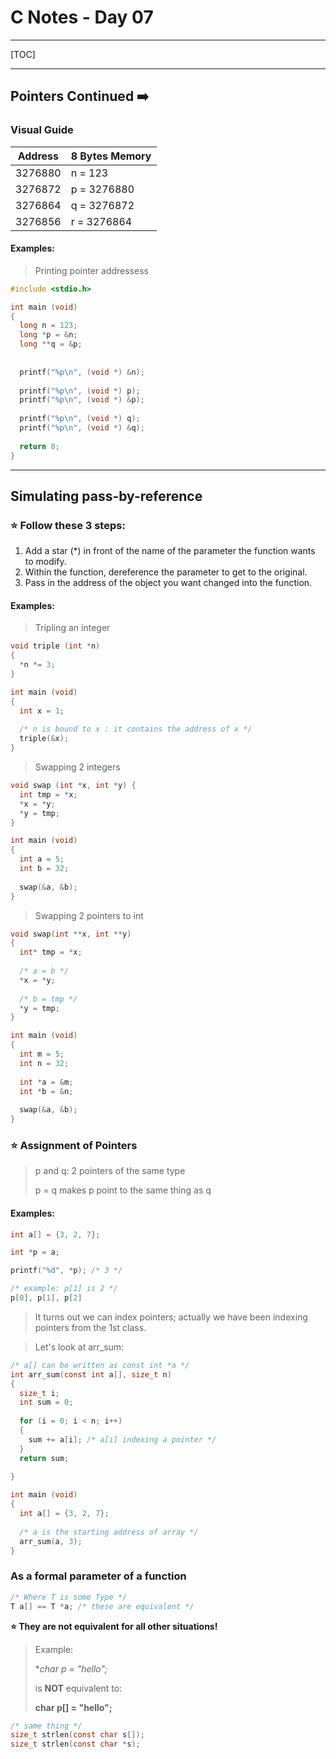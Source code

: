 # C Notes - Day 07

---



[TOC]



---



## Pointers Continued ➡️



### Visual Guide

| Address | 8 Bytes Memory |
| ------- | -------------- |
| 3276880 | n = 123        |
| 3276872 | p = 3276880    |
| 3276864 | q = 3276872    |
| 3276856 | r = 3276864    |



#### Examples:

> Printing pointer addressess

```c
#include <stdio.h>

int main (void)
{
  long n = 123;
  long *p = &n;
  long **q = &p;
  
  
  printf("%p\n", (void *) &n);
  
  printf("%p\n", (void *) p);
  printf("%p\n", (void *) &p);
  
  printf("%p\n", (void *) q);
  printf("%p\n", (void *) &q);
  
  return 0;
}
```



---



## Simulating pass-by-reference



### ⭐️ Follow these 3 steps:

1. Add a star (*) in front of the name of the parameter the function wants to modify.
2. Within the function, dereference the parameter to get to the original.
3. Pass in the address of the object you want changed into the function.



#### Examples:

> Tripling an integer

```c
void triple (int *n)
{
  *n *= 3;
}

int main (void)
{
  int x = 1;
  
  /* n is bound to x : it contains the address of x */
  triple(&x);
}
```



> Swapping 2 integers

```c
void swap (int *x, int *y) {
  int tmp = *x;
  *x = *y;
  *y = tmp;
}

int main (void)
{
  int a = 5;
  int b = 32;
  
  swap(&a, &b);
}
```



> Swapping 2 pointers to int

```c
void swap(int **x, int **y)
{
  int* tmp = *x;
  
  /* a = b */
  *x = *y;
  
  /* b = tmp */
  *y = tmp;
}

int main (void)
{
  int m = 5;
  int n = 32;
  
  int *a = &m;
  int *b = &n;
  
  swap(&a, &b);
}
```



### ⭐️ Assignment of Pointers

> p and q: 2 pointers of the same type
>
> p = q makes p point to the same thing as q



#### Examples:

```c
int a[] = {3, 2, 7};

int *p = a;

printf("%d", *p); /* 3 */

/* example: p[1] is 2 */
p[0], p[1], p[2]
```

> It turns out we can index pointers; actually we have been indexing pointers from the 1st class.



> Let's look at arr_sum:

```C
/* a[] can be written as const int *a */
int arr_sum(const int a[], size_t n)
{
  size_t i;
  int sum = 0;
  
  for (i = 0; i < n; i++)
  {
    sum += a[i]; /* a[i] indexing a pointer */
  }
  return sum;
  
}

int main (void)
{
  int a[] = {3, 2, 7};
  
  /* a is the starting address of array */
  arr_sum(a, 3);
}
```



### As a formal parameter of a function

```c
/* Where T is some Type */
T a[] == T *a; /* these are equivalent */
```

**⭐️ They are not equivalent for all other situations!**

> Example:
>
> **char *p = "hello";**
>
> is **NOT** equivalent to:
>
> **char p[] = "hello";**



```c
/* same thing */
size_t strlen(const char s[]);
size_t strlen(const char *s);
```



